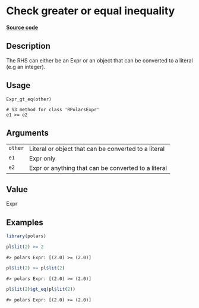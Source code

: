 

# Check greater or equal inequality

[**Source code**](https://github.com/pola-rs/r-polars/tree/main/R/expr__expr.R#L418)

## Description

The RHS can either be an Expr or an object that can be converted to a
literal (e.g an integer).

## Usage

<pre><code class='language-R'>Expr_gt_eq(other)

# S3 method for class 'RPolarsExpr'
e1 &gt;= e2
</code></pre>

## Arguments

<table>
<tr>
<td style="white-space: nowrap; font-family: monospace; vertical-align: top">
<code id="Expr_gt_eq_:_other">other</code>
</td>
<td>
Literal or object that can be converted to a literal
</td>
</tr>
<tr>
<td style="white-space: nowrap; font-family: monospace; vertical-align: top">
<code id="Expr_gt_eq_:_e1">e1</code>
</td>
<td>
Expr only
</td>
</tr>
<tr>
<td style="white-space: nowrap; font-family: monospace; vertical-align: top">
<code id="Expr_gt_eq_:_e2">e2</code>
</td>
<td>
Expr or anything that can be converted to a literal
</td>
</tr>
</table>

## Value

Expr

## Examples

``` r
library(polars)

pl$lit(2) >= 2
```

    #> polars Expr: [(2.0) >= (2.0)]

``` r
pl$lit(2) >= pl$lit(2)
```

    #> polars Expr: [(2.0) >= (2.0)]

``` r
pl$lit(2)$gt_eq(pl$lit(2))
```

    #> polars Expr: [(2.0) >= (2.0)]
